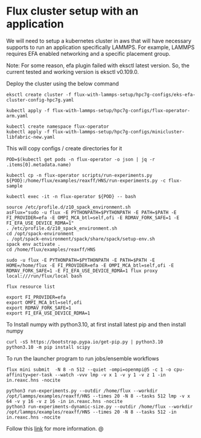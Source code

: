 # Flux cluster setup with an application

We will need to setup a kubernetes cluster in aws that will have necessary supports to run an application specifically LAMMPS.
For example, LAMMPS requires EFA enabled networking and a specific placement group.

Note: For some reason, efa plugin failed with eksctl latest version. So, the current tested and working version is eksctl v0.109.0.

Deploy the cluster using the below command
```console
eksctl create cluster -f flux-with-lammps-setup/hpc7g-configs/eks-efa-cluster-config-hpc7g.yaml

kubectl apply -f flux-with-lammps-setup/hpc7g-configs/flux-operator-arm.yaml
```

```console
kubectl create namespace flux-operator
kubectl apply -f flux-with-lammps-setup/hpc7g-configs/minicluster-libfabric-new.yaml
```

This will copy configs / create directories for it
```console
POD=$(kubectl get pods -n flux-operator -o json | jq -r .items[0].metadata.name)

kubectl cp -n flux-operator scripts/run-experiments.py ${POD}:/home/flux/examples/reaxff/HNS/run-experiments.py -c flux-sample
```

```console
kubectl exec -it -n flux-operator ${POD} -- bash
```

```console
source /etc/profile.d/z10_spack_environment.sh
asFlux="sudo -u flux -E PYTHONPATH=$PYTHONPATH -E PATH=$PATH -E FI_PROVIDER=efa -E OMPI_MCA_btl=self,ofi -E RDMAV_FORK_SAFE=1 -E FI_EFA_USE_DEVICE_RDMA=1"
. /etc/profile.d/z10_spack_environment.sh
cd /opt/spack-environment
. /opt/spack-environment/spack/share/spack/setup-env.sh
spack env activate .
cd /home/flux/examples/reaxff/HNS
```

```console
sudo -u flux -E PYTHONPATH=$PYTHONPATH -E PATH=$PATH -E HOME=/home/flux -E FI_PROVIDER=efa -E OMPI_MCA_btl=self,ofi -E RDMAV_FORK_SAFE=1 -E FI_EFA_USE_DEVICE_RDMA=1 flux proxy local:///run/flux/local bash
```

```console
flux resource list
```

```console
export FI_PROVIDER=efa
export OMPI_MCA_btl=self,ofi
export RDMAV_FORK_SAFE=1
export FI_EFA_USE_DEVICE_RDMA=1
```

To Install numpy with python3.10, at first install latest pip and then install numpy
```pycon
curl -sS https://bootstrap.pypa.io/get-pip.py | python3.10
python3.10 -m pip install scipy
```
To run the launcher program to run jobs/ensemble workflows
```console
flux mini submit  -N 8 -n 512 --quiet -ompi=openmpi@5 -c 1 -o cpu-affinity=per-task --watch -vvv lmp -v x 1 -v y 1 -v z 1 -in in.reaxc.hns -nocite

python3 run-experiments.py --outdir /home/flux --workdir /opt/lammps/examples/reaxff/HNS --times 20 -N 8 --tasks 512 lmp -v x 64 -v y 16 -v z 16 -in in.reaxc.hns -nocite
python3 run-experiments-dynamic-size.py --outdir /home/flux --workdir /opt/lammps/examples/reaxff/HNS --times 20 -N 8 --tasks 512 -in in.reaxc.hns -nocite
```

Follow this [link](https://github.com/converged-computing/operator-experiments/tree/main/aws/lammps/hpc7g/run2) for more information. @
